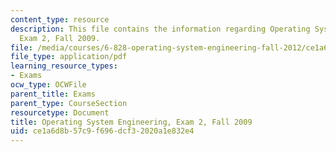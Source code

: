 ```yaml
---
content_type: resource
description: This file contains the information regarding Operating System Engineering,
  Exam 2, Fall 2009.
file: /media/courses/6-828-operating-system-engineering-fall-2012/ce1a6d8b57c9f696dcf32020a1e832e4_MIT6_828F12_q09_2.pdf
file_type: application/pdf
learning_resource_types:
- Exams
ocw_type: OCWFile
parent_title: Exams
parent_type: CourseSection
resourcetype: Document
title: Operating System Engineering, Exam 2, Fall 2009
uid: ce1a6d8b-57c9-f696-dcf3-2020a1e832e4
---
```

